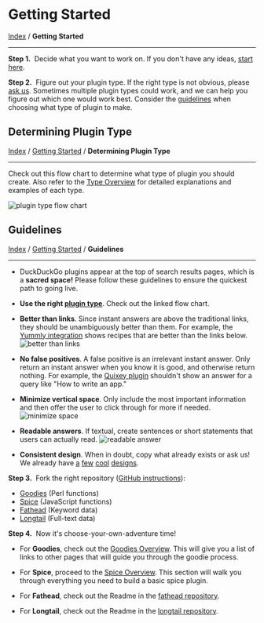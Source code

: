 
# Getting Started
[Index](https://github.com/duckduckgo/duckduckgo/) / **Getting Started**

---

**Step 1.** &nbsp;Decide what you want to work on. If you don't have any ideas, [start here](http://ideas.duckduckhack.com/).

**Step 2.** &nbsp;Figure out your plugin type. If the right type is not obvious, please <a href="https://github.com/duckduckgo/duckduckgo#can-you-help-me">ask us</a>. Sometimes multiple plugin types could work, and we can help you figure out which one would work best. Consider the [guidelines](#guidelines) when choosing what type of plugin to make.

## Determining Plugin Type
[Index](https://github.com/duckduckgo/duckduckgo/) / [Getting Started](#getting-started) / **Determining Plugin Type**

---

Check out this flow chart to determine what type of plugin you should create. Also refer to the [Type Overview](overview.md) for detailed explanations and examples of each type.

![plugin type flow chart](https://s3.amazonaws.com/ddg-assets/docs/plugin_flow.png)

## Guidelines
[Index](https://github.com/duckduckgo/duckduckgo/) / [Getting Started](#getting-started) / **Guidelines**

---

* DuckDuckGo plugins appear at the top of search results pages, which is a **sacred space!** Please follow these guidelines to ensure the quickest path to going live.

* **Use the right [plugin type](#determining-plugin-type)**. Check out the linked flow chart.

* **Better than links**. Since instant answers are above the traditional links, they should be unambiguously better than them. For example, the [Yummly integration](https://duckduckgo.com/?q=garlic+steak+recipe) shows recipes that are better than the links below.
![better than links](https://s3.amazonaws.com/ddg-assets/docs/better_than_links.png)

* **No false positives**. A false positive is an irrelevant instant answer. Only return an instant answer when you know it is good, and otherwise return nothing. For example, the [Quixey plugin](http://ddg.gg/?q=flight+search+app) shouldn't show an answer for a query like "How to write an app."

* **Minimize vertical space**.  Only include the most important information and then offer the user to click through for more if needed. ![minimize space](https://s3.amazonaws.com/ddg-assets/docs/minimize_space.png)

* **Readable answers**.  If textual, create sentences or short statements that users can actually read. ![readable answer](https://s3.amazonaws.com/ddg-assets/docs/readable.png)

* **Consistent design**.  When in doubt, copy what already exists or ask us! We already have [a](http://ddg.gg/?q=garlic+steak+recipe) [few](http://ddg.gg/?q=xkcd) [cool](http://ddg.gg/?q=movies) [designs](http://ddg.gg/?q=flight+search+app).

**Step 3.** &nbsp;Fork the right repository ([GitHub instructions](http://help.github.com/fork-a-repo/)):

 * [Goodies](https://github.com/duckduckgo/zeroclickinfo-goodies) (Perl functions)
 * [Spice](https://github.com/duckduckgo/zeroclickinfo-spice) (JavaScript functions)
 * [Fathead](https://github.com/duckduckgo/zeroclickinfo-fathead) (Keyword data)
 * [Longtail](https://github.com/duckduckgo/zeroclickinfo-longtail) (Full-text data)

**Step 4.** &nbsp;Now it's choose-your-own-adventure time!

 * For **Goodies**, check out the [Goodies Overview](goodies_overview.md). This will give you a list of links to other pages that will guide you through the goodie process.
 * For **Spice**, proceed to the [Spice Overview](spice_overview.md). This section will walk you through everything you need to build a basic spice plugin.

 * For **Fathead**, check out the Readme in the [fathead repository](https://github.com/duckduckgo/zeroclickinfo-fathead).
 * For **Longtail**, check out the Readme in the [longtail repository](https://github.com/duckduckgo/zeroclickinfo-longtail).
 